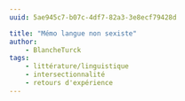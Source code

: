 ```yaml
---
uuid: 5ae945c7-b07c-4df7-82a3-3e8ecf79428d

title: "Mémo langue non sexiste"
author: 
    - BlancheTurck
tags:
    - littérature/linguistique
    - intersectionnalité
    - retours d'expérience
---
```

